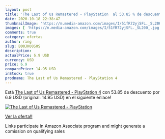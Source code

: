 ```yaml
---
layout: post
title: 'The Last of Us Remastered - PlayStation  al 53.85 % de descuento'
date: 2020-10-18 22:38:47
thumbnailImage: 'https://m.media-amazon.com/images/I/51fR72yjSFL._SL200_.jpg'
images: [ 'https://m.media-amazon.com/images/I/51fR72yjSFL._SL200_.jpg' ]
comments: true
category: ofertas
author: ring
slug: B00JK00S0S
description:
actualPrice: 6.9 USD
currency: USD
price: 6.9
comparePrice: 14.95 USD
inStock: true
prodname: The Last of Us Remastered - PlayStation 4
---
```


Está [The Last of Us Remastered - PlayStation 4](https://www.amazon.com/dp/B00JK00S0S/?tag=tolees-20) con 53.85 de descuento por 6.9 USD (original: 14.95 USD) en el siguiente enlace!

[![The Last of Us Remastered - PlayStation ](https://m.media-amazon.com/images/I/51fR72yjSFL._SL200_.jpg)](https://www.amazon.com/dp/B00JK00S0S/?tag=tolees-20)

[Ver la oferta!!](https://www.amazon.com/dp/B00JK00S0S/?tag=tolees-20)

Links participate in Amazon Associate program and might generate a comission on qualifying sales


